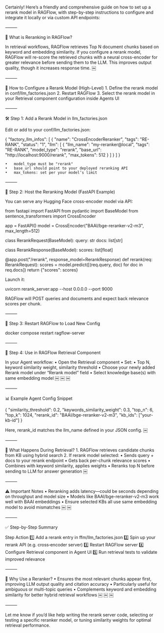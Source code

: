 Certainly! Here’s a friendly and comprehensive guide on how to set up a rerank model in RAGFlow, with step-by-step instructions to configure and integrate it locally or via custom API endpoints:

⸻

🎯 What is Reranking in RAGFlow?

In retrieval workflows, RAGFlow retrieves Top N document chunks based on keyword and embedding similarity. If you configure a rerank model, RAGFlow will re-score the retrieved chunks with a neural cross-encoder for greater relevance before sending them to the LLM. This improves output quality, though it increases response time.  ￼

⸻

🧩 How to Configure a Rerank Model (High-Level)
	1.	Define the rerank model in conf/llm_factories.json
	2.	Restart RAGFlow
	3.	Select the rerank model in your Retrieval component configuration inside Agents UI

⸻

🛠️ Step 1: Add a Rerank Model in llm_factories.json

Edit or add to your conf/llm_factories.json:

{
  "factory_llm_infos": [
    {
      "name": "CrossEncoderReranker",
      "tags": "RE-RANK",
      "status": "1",
      "llm": [
        {
          "llm_name": "my-reranker@local",
          "tags": "RE-RANK",
          "model_type": "rerank",
          "base_url": "http://localhost:9000/rerank",
          "max_tokens": 512
        }
      ]
    }
  ]
}

	•	model_type must be "rerank"
	•	base_url should point to your deployed reranking API
	•	max_tokens: set per your model’s limit  ￼ ￼ ￼

⸻

🧪 Step 2: Host the Reranking Model (FastAPI Example)

You can serve any Hugging Face cross-encoder model via API:

from fastapi import FastAPI
from pydantic import BaseModel
from sentence_transformers import CrossEncoder

app = FastAPI()
model = CrossEncoder("BAAI/bge-reranker-v2-m3", max_length=512)

class RerankRequest(BaseModel):
    query: str
    docs: list[str]

class RerankResponse(BaseModel):
    scores: list[float]

@app.post("/rerank", response_model=RerankResponse)
def rerank(req: RerankRequest):
    scores = model.predict([(req.query, doc) for doc in req.docs])
    return {"scores": scores}

Launch it:

uvicorn rerank_server:app --host 0.0.0.0 --port 9000

RAGFlow will POST queries and documents and expect back relevance scores per chunk.

⸻

🔁 Step 3: Restart RAGFlow to Load New Config

docker compose restart ragflow-server


⸻

🧠 Step 4: Use in RAGFlow Retrieval Component

In your Agent workflow:
	•	Open the Retrieval component
	•	Set:
	•	Top N, keyword similarity weight, similarity threshold
	•	Choose your newly added Rerank model under “Rerank model” field
	•	Select knowledge base(s) with same embedding model  ￼ ￼ ￼

⸻

📊 Example Agent Config Snippet

{
  "similarity_threshold": 0.2,
  "keywords_similarity_weight": 0.3,
  "top_n": 6,
  "top_k": 1024,
  "rerank_id": "BAAI/bge-reranker-v2-m3",
  "kb_ids": ["your-kb-id"]
}

Here, rerank_id matches the llm_name defined in your JSON config.  ￼

⸻

🚦 What Happens During Retrieval?
	1.	RAGFlow retrieves candidate chunks from KB using hybrid search
	2.	If rerank model selected:
	•	Sends query + docs to your rerank endpoint
	•	Gets back per-chunk relevance scores
	•	Combines with keyword similarity, applies weights
	•	Reranks top N before sending to LLM for answer generation  ￼

⸻

⚠️ Important Notes
	•	Reranking adds latency—could be seconds depending on throughput and model size
	•	Models like BAAI/bge-reranker-v2-m3 work well with BAAI embeddings
	•	Ensure selected KBs all use same embedding model to avoid mismatches  ￼ ￼

⸻

✅ Step-by-Step Summary

Step	Action
1️⃣	Add a rerank entry in ffm/llm_factories.json
2️⃣	Spin up your rerank API (e.g. cross‑encoder server)
3️⃣	Restart RAGFlow server
4️⃣	Configure Retrieval component in Agent UI
5️⃣	Run retrieval tests to validate improved relevance


⸻

💬 Why Use a Reranker?
	•	Ensures the most relevant chunks appear first, improving LLM output quality and citation accuracy
	•	Particularly useful for ambiguous or multi-topic queries
	•	Complements keyword and embedding similarity for better hybrid retrieval workflows  ￼ ￼ ￼

⸻

Let me know if you’d like help writing the rerank server code, selecting or testing a specific reranker model, or tuning similarity weights for optimal retrieval performance.